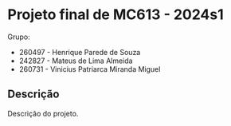 # Projeto final de MC613 - 2024s1

Grupo:

- 260497 - Henrique Parede de Souza
- 242827 - Mateus de Lima Almeida
- 260731 - Vinicius Patriarca Miranda Miguel

## Descrição

Descrição do projeto.


